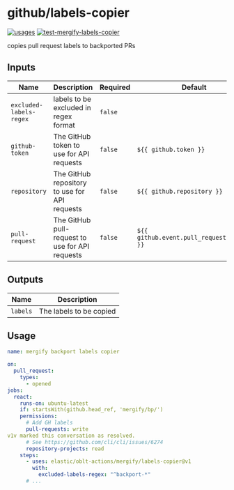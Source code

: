 # <!--name-->github/labels-copier<!--/name-->

[![usages](https://img.shields.io/badge/usages-white?logo=githubactions&logoColor=blue)](https://github.com/search?q=elastic%2Foblt-actions%2F2Fmergify%labels-copier+%28path%3A.github%2Fworkflows+OR+path%3A**%2Faction.yml+OR+path%3A**%2Faction.yaml%29&type=code)
[![test-mergify-labels-copier](https://github.com/elastic/oblt-actions/actions/workflows/test-github-comment-reaction.yml/badge.svg?branch=main)](https://github.com/elastic/oblt-actions/actions/workflows/test-mergify-labels-copier.yml)

<!--description-->
copies pull request labels to backported PRs
<!--/description-->

## Inputs
<!--inputs-->
| Name                    | Description                                     | Required | Default                                   |
|-------------------------|-------------------------------------------------|----------|-------------------------------------------|
| `excluded-labels-regex` | labels to be excluded in regex format           | `false`  | ` `                                       |
| `github-token`          | The GitHub token to use for API requests        | `false`  | `${{ github.token }}`                     |
| `repository`            | The GitHub repository to use for API requests   | `false`  | `${{ github.repository }}`                |
| `pull-request`          | The GitHub pull-request to use for API requests | `false`  | `${{ github.event.pull_request.number }}` |
<!--/inputs-->

## Outputs
<!--outputs-->
| Name     | Description             |
|----------|-------------------------|
| `labels` | The labels to be copied |
<!--/outputs-->

## Usage

<!--usage action="elastic/oblt-actions/**" version="env:VERSION"-->
```yaml
name: mergify backport labels copier

on:
  pull_request:
    types:
      - opened
jobs:
  react:
    runs-on: ubuntu-latest
    if: startsWith(github.head_ref, 'mergify/bp/')
    permissions:
      # Add GH labels
      pull-requests: write
v1v marked this conversation as resolved.
      # See https://github.com/cli/cli/issues/6274
      repository-projects: read
    steps:
      - uses: elastic/oblt-actions/mergify/labels-copier@v1
        with:
          excluded-labels-regex: "^backport-*"
      # ...
```
<!--/usage-->
